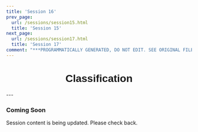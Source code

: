 ```yaml
---
title: 'Session 16'
prev_page:
  url: /sessions/session15.html
  title: 'Session 15'
next_page:
  url: /sessions/session17.html
  title: 'Session 17'
comment: "***PROGRAMMATICALLY GENERATED, DO NOT EDIT. SEE ORIGINAL FILES IN /content***"
---
```

<h1  style="font-family:  Verdana,  Geneva,  sans-serif;  text-align:center">Classification</h1> 
--- 
 
###  Coming  Soon 
 
Session  content  is  being  updated.  Please  check  back.
